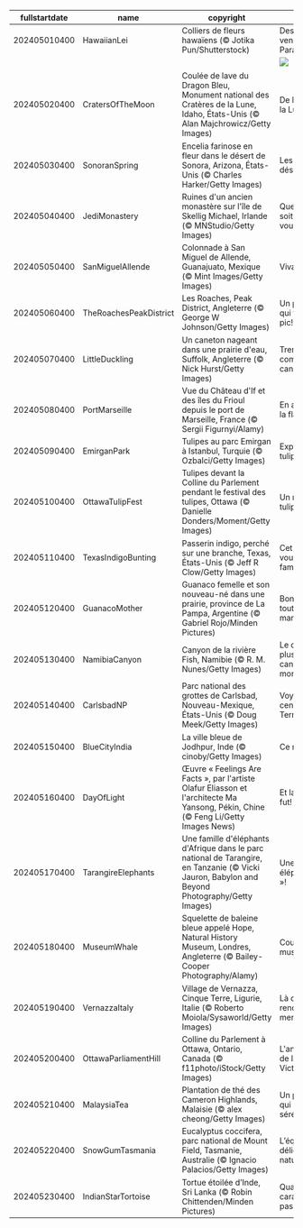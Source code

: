 |fullstartdate|name|copyright|title|image|
|--|--|--|--|--|
202405010400|HawaiianLei|Colliers de fleurs hawaïens (© Jotika Pun/Shutterstock)|Des colliers venus du Paradis|![](/fr-CA/2024/05/202405010400HawaiianLei.jpg)|
||||![](/fr-CA/2024/05/.jpg)|
202405020400|CratersOfTheMoon|Coulée de lave du Dragon Bleu, Monument national des Cratères de la Lune, Idaho, États-Unis (© Alan Majchrowicz/Getty Images)|De la Terre à la Lune|![](/fr-CA/2024/05/202405020400CratersOfTheMoon.jpg)|
202405030400|SonoranSpring|Encelia farinose en fleur dans le désert de Sonora, Arizona, États-Unis (© Charles Harker/Getty Images)|Les fleurs du désert|![](/fr-CA/2024/05/202405030400SonoranSpring.jpg)|
202405040400|JediMonastery|Ruines d'un ancien monastère sur l'île de Skellig Michael, Irlande (© MNStudio/Getty Images)|Que la force soit avec vous!|![](/fr-CA/2024/05/202405040400JediMonastery.jpg)|
202405050400|SanMiguelAllende|Colonnade à San Miguel de Allende, Guanajuato, Mexique (© Mint Images/Getty Images)|Viva Mexico!|![](/fr-CA/2024/05/202405050400SanMiguelAllende.jpg)|
202405060400|TheRoachesPeakDistrict|Les Roaches, Peak District, Angleterre (© George W Johnson/Getty Images)|Un paysage qui tombe à pic!|![](/fr-CA/2024/05/202405060400TheRoachesPeakDistrict.jpg)|
202405070400|LittleDuckling|Un caneton nageant dans une prairie d'eau, Suffolk, Angleterre (© Nick Hurst/Getty Images)|Trempé comme un canard!|![](/fr-CA/2024/05/202405070400LittleDuckling.jpg)|
202405080400|PortMarseille|Vue du Château d'If et des îles du Frioul depuis le port de Marseille, France (© Sergii Figurnyi/Alamy)|En attendant la flamme|![](/fr-CA/2024/05/202405080400PortMarseille.jpg)|
202405090400|EmirganPark|Tulipes au parc Emirgan à Istanbul, Turquie (© Ozbalci/Getty Images)|Explosion de tulipes|![](/fr-CA/2024/05/202405090400EmirganPark.jpg)|
202405100400|OttawaTulipFest|Tulipes devant la Colline du Parlement pendant le festival des tulipes, Ottawa (© Danielle Donders/Moment/Getty Images)|Un monde de tulipes|![](/fr-CA/2024/05/202405100400OttawaTulipFest.jpg)|
202405110400|TexasIndigoBunting|Passerin indigo, perché sur une branche, Texas, États-Unis (© Jeff R Clow/Getty Images)|Cet oiseau vous est-il familier?|![](/fr-CA/2024/05/202405110400TexasIndigoBunting.jpg)|
202405120400|GuanacoMother|Guanaco femelle et son nouveau-né dans une prairie, province de La Pampa, Argentine (© Gabriel Rojo/Minden Pictures)|Bonne fête à toutes les mamans!|![](/fr-CA/2024/05/202405120400GuanacoMother.jpg)|
202405130400|NamibiaCanyon|Canyon de la rivière Fish, Namibie (© R. M. Nunes/Getty Images)|Le deuxième plus grand canyon du monde|![](/fr-CA/2024/05/202405130400NamibiaCanyon.jpg)|
202405140400|CarlsbadNP|Parc national des grottes de Carlsbad, Nouveau-Mexique, États-Unis (© Doug Meek/Getty Images)|Voyage au centre de la Terre|![](/fr-CA/2024/05/202405140400CarlsbadNP.jpg)|
202405150400|BlueCityIndia|La ville bleue de Jodhpur, Inde (© cinoby/Getty Images)|Ce rêve bleu|![](/fr-CA/2024/05/202405150400BlueCityIndia.jpg)|
202405160400|DayOfLight|Œuvre « Feelings Are Facts », par l'artiste Olafur Eliasson et l'architecte Ma Yansong, Pékin, Chine (© Feng Li/Getty Images News)|Et la lumière fut!|![](/fr-CA/2024/05/202405160400DayOfLight.jpg)|
202405170400|TarangireElephants|Une famille d'éléphants d'Afrique dans le parc national de Tarangire, en Tanzanie (© Vicki Jauron, Babylon and Beyond Photography/Getty Images)|Une famille « éléphantesque »!|![](/fr-CA/2024/05/202405170400TarangireElephants.jpg)|
202405180400|MuseumWhale|Squelette de baleine bleue appelé Hope, Natural History Museum, Londres, Angleterre (© Bailey-Cooper Photography/Alamy)|Courez au musée!|![](/fr-CA/2024/05/202405180400MuseumWhale.jpg)|
202405190400|VernazzaItaly|Village de Vernazza, Cinque Terre, Ligurie, Italie (© Roberto Moiola/Sysaworld/Getty Images)|Là où l'histoire rencontre la mer|![](/fr-CA/2024/05/202405190400VernazzaItaly.jpg)|
202405200400|OttawaParliamentHill|Colline du Parlement à Ottawa, Ontario, Canada (© f11photo/iStock/Getty Images)|L'anniversaire de la reine Victoria|![](/fr-CA/2024/05/202405200400OttawaParliamentHill.jpg)|
202405210400|MalaysiaTea|Plantation de thé des Cameron Highlands, Malaisie (© alex cheong/Getty Images)|Un paysage qui inspire la séréni-thé|![](/fr-CA/2024/05/202405210400MalaysiaTea.jpg)|
202405220400|SnowGumTasmania|Eucalyptus coccifera, parc national de Mount Field, Tasmanie, Australie (© Ignacio Palacios/Getty Images)|L’équilibre délicat de la nature|![](/fr-CA/2024/05/202405220400SnowGumTasmania.jpg)|
202405230400|IndianStarTortoise|Tortue étoilée d’Inde, Sri Lanka (© Robin Chittenden/Minden Pictures)|Quand les carapaces passent…|![](/fr-CA/2024/05/202405230400IndianStarTortoise.jpg)|
